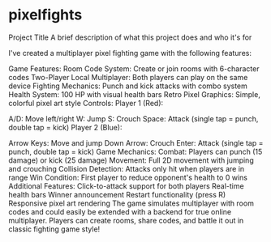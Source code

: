 # pixelfights
Project Title
A brief description of what this project does and who it's for

I've created a multiplayer pixel fighting game with the following features:

Game Features:
Room Code System: Create or join rooms with 6-character codes
Two-Player Local Multiplayer: Both players can play on the same device
Fighting Mechanics: Punch and kick attacks with combo system
Health System: 100 HP with visual health bars
Retro Pixel Graphics: Simple, colorful pixel art style
Controls:
Player 1 (Red):

A/D: Move left/right
W: Jump
S: Crouch
Space: Attack (single tap = punch, double tap = kick)
Player 2 (Blue):

Arrow Keys: Move and jump
Down Arrow: Crouch
Enter: Attack (single tap = punch, double tap = kick)
Game Mechanics:
Combat: Players can punch (15 damage) or kick (25 damage)
Movement: Full 2D movement with jumping and crouching
Collision Detection: Attacks only hit when players are in range
Win Condition: First player to reduce opponent's health to 0 wins
Additional Features:
Click-to-attack support for both players
Real-time health bars
Winner announcement
Restart functionality (press R)
Responsive pixel art rendering
The game simulates multiplayer with room codes and could easily be extended with a backend for true online multiplayer. Players can create rooms, share codes, and battle it out in classic fighting game style!

